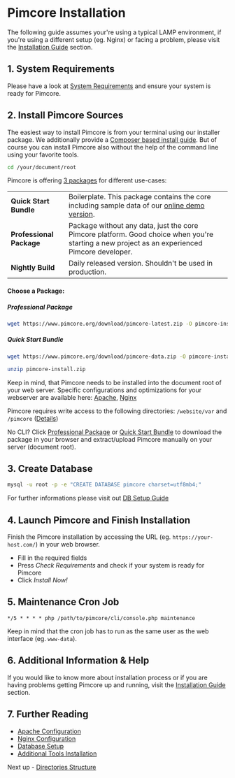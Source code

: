 # Pimcore Installation

The following guide assumes your're using a typical LAMP environment, if you're using a different setup (eg. Nginx) or facing a problem, please visit the [Installation Guide](../13_Installation_and_Upgrade/_index.md) section.

## 1. System Requirements
Please have a look at [System Requirements](./01_System_Requirements.md) and ensure your system is ready for Pimcore. 

## 2. Install Pimcore Sources
The easiest way to install Pimcore is from your terminal using our installer package. We additionally provide a [Composer based install guide](../13_Installation_and_Upgrade/03_System_Setup_and_Hosting/04_Composer_Install.md). But of course you can install Pimcore also without the help of the command line using your favorite tools.
```bash
cd /your/document/root
```

Pimcore is offering [3 packages](https://www.pimcore.org/download) for different use-cases: 

|  |  |
|--------------------------|-----------------------------------------------------------------------------------------------------------------|
| **Quick Start Bundle**   | Boilerplate. This package contains the core including sample data of our [online demo version](http://demo.pimcore.org).  |
| **Professional Package** | Package without any data, just the core Pimcore platform. Good choice when you're starting a new project as an experienced Pimcore developer.           |
| **Nightly Build**        | Daily released version. Shouldn't be used in production.                                        |


#### Choose a Package: 
##### Professional Package
```bash
wget https://www.pimcore.org/download/pimcore-latest.zip -O pimcore-install.zip
```

##### Quick Start Bundle
```bash
wget https://www.pimcore.org/download/pimcore-data.zip -O pimcore-install.zip
```

```bash
unzip pimcore-install.zip
```

Keep in mind, that Pimcore needs to be installed into the document root of your web server. Specific configurations and optimizations for your webserver are available here: [Apache](../13_Installation_and_Upgrade/03_System_Setup_and_Hosting/01_Apache_Configuration.md), [Nginx](../13_Installation_and_Upgrade/03_System_Setup_and_Hosting/02_Nginx_Configuration.md)

Pimcore requires write access to the following directories: `/website/var` and `/pimcore` ([Details](../13_Installation_and_Upgrade/03_System_Setup_and_Hosting/03_File_Permissions.md)) 

No CLI? Click [Professional Package](https://www.pimcore.org/download/pimcore-latest.zip) or [Quick Start Bundle](https://www.pimcore.org/download/pimcore-data.zip) to download the package in your browser and extract/upload Pimcore manually on your server (document root). 


## 3. Create Database
```bash
mysql -u root -p -e "CREATE DATABASE pimcore charset=utf8mb4;"
```

For further informations please visit out [DB Setup Guide](../13_Installation_and_Upgrade/03_System_Setup_and_Hosting/05_DB_Setup.md)

## 4. Launch Pimcore and Finish Installation
Finish the Pimcore installation by accessing the URL (eg. `https://your-host.com/`) in your web browser. 
- Fill in the required fields 
- Press *Check Requirements* and check if your system is ready for Pimcore
- Click *Install Now!* 


## 5. Maintenance Cron Job
```
*/5 * * * * php /path/to/pimcore/cli/console.php maintenance
```
Keep in mind that the cron job has to run as the same user as the web interface (eg. `www-data`).

## 6. Additional Information & Help
If you would like to know more about installation process or if you are having problems getting Pimcore up and running, visit 
the [Installation Guide](../13_Installation_and_Upgrade/_index.md) section.

## 7. Further Reading
- [Apache Configuration](../13_Installation_and_Upgrade/03_System_Setup_and_Hosting/01_Apache_Configuration.md)
- [Nginx Configuration](../13_Installation_and_Upgrade/03_System_Setup_and_Hosting/03_Nginx_Configuration.md)
- [Database Setup](../13_Installation_and_Upgrade/03_System_Setup_and_Hosting/05_DB_Setup.md)
- [Additional Tools Installation](../13_Installation_and_Upgrade/03_System_Setup_and_Hosting/06_Additional_Tools_Installation.md)

Next up - [Directories Structure](./02_Directories_Structure.md)